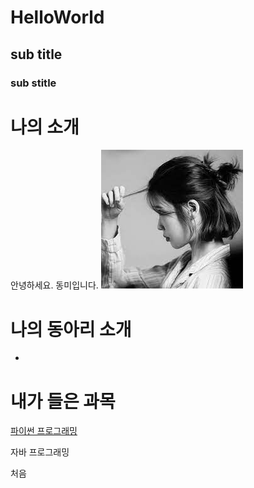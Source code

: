 # HelloWorld
## sub title
### sub stitle

# 나의 소개
안녕하세요. 동미입니다.
<img src="1.jpg" /><br>
# 나의 동아리 소개
-

# 내가 들은 과목
[파이썬 프로그래밍](http://www.python.org)

자바 프로그래밍

처음
